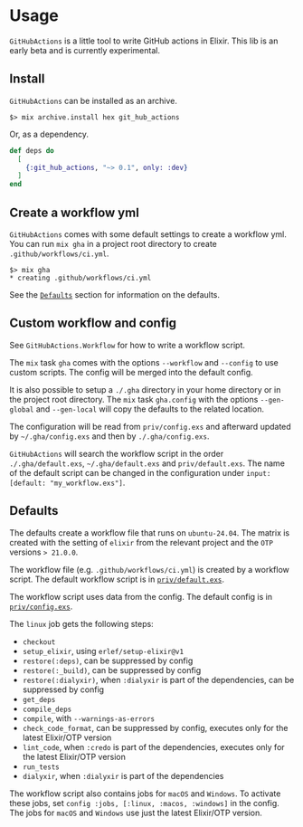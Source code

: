 # Usage

`GitHubActions` is a little tool to write GitHub actions in Elixir. This lib
is an early beta and is currently experimental.

## Install

`GitHubActions` can be installed as an archive.

```shell
$> mix archive.install hex git_hub_actions
```
Or, as a dependency.

``` elixir
def deps do
  [
    {:git_hub_actions, "~> 0.1", only: :dev}
  ]
end
```

## Create a workflow yml

`GitHubActions` comes with some default settings to create a workflow yml. You
can run `mix gha` in a project root directory to create
`.github/workflows/ci.yml`.

```shell
$> mix gha
* creating .github/workflows/ci.yml
```

See the [`Defaults`](#defaults) section for information on the defaults.

## Custom workflow and config

See `GitHubActions.Workflow` for how to write a workflow script.

The `mix` task `gha` comes with the options `--workflow` and `--config` to use
custom scripts. The config will be merged into the default config.

It is also possible to setup a `./.gha` directory in your home directory or in the
project root directory. The `mix` task `gha.config` with the options
`--gen-global` and `--gen-local` will copy the defaults to the related location.

The configuration will be read from `priv/config.exs` and afterward updated
by `~/.gha/config.exs` and then by `./.gha/config.exs`.

`GitHubActions` will search the workflow script in the order `./.gha/default.exs`,
`~/.gha/default.exs` and `priv/default.exs`. The name of the default script can
be changed in the configuration under `input: [default: "my_workflow.exs"]`.

## Defaults

The defaults create a workflow file that runs on `ubuntu-24.04`. The matrix is
created with the setting of `elixir` from the relevant project and the `OTP`
versions `> 21.0.0`.

The workflow file (e.g. `.github/workflows/ci.yml`) is created by a workflow
script. The default workflow script is in 
[`priv/default.exs`](https://github.com/hrzndhrn/git_hub_actions/blob/main/priv/default.exs).

The workflow script uses data from the config. The default config is in
[`priv/config.exs`](https://github.com/hrzndhrn/git_hub_actions/blob/main/priv/config.exs).

The `linux` job gets the following steps:
- `checkout`
- `setup_elixir`, using `erlef/setup-elixir@v1`
- `restore(:deps)`, can be suppressed by config
- `restore(:_build)`, can be suppressed by config
- `restore(:dialyxir)`, when `:dialyxir` is part of the dependencies,
  can be suppressed by config
- `get_deps`
- `compile_deps`
- `compile`, with `--warnings-as-errors`
- `check_code_format`, can be suppressed by config, executes only for the latest
   Elixir/OTP version
- `lint_code`, when `:credo` is part of the dependencies, executes only for the
  latest Elixir/OTP version
- `run_tests`
- `dialyxir`, when `:dialyxir` is part of the dependencies

The workflow script also contains jobs for `macOS` and `Windows`.  To activate
these jobs, set `config :jobs, [:linux, :macos, :windows]` in the config.  The
jobs for `macOS` and `Windows` use just the latest Elixir/OTP version.
